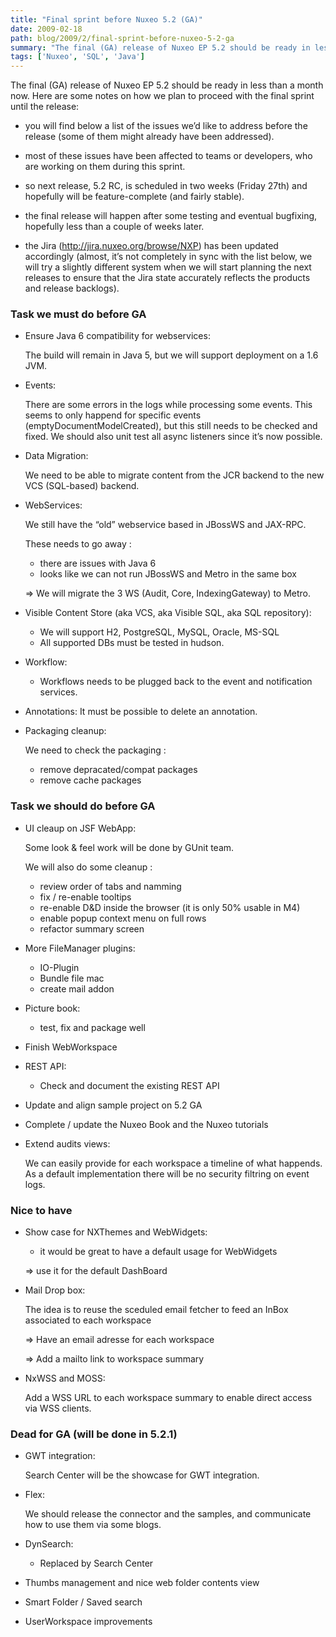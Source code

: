 ```yaml
---
title: "Final sprint before Nuxeo 5.2 (GA)"
date: 2009-02-18
path: blog/2009/2/final-sprint-before-nuxeo-5-2-ga
summary: "The final (GA) release of Nuxeo EP 5.2 should be ready in less than a month now."
tags: ['Nuxeo', 'SQL', 'Java']
---
```


<p>The final (GA) release of Nuxeo EP 5.2 should be ready in less than a month now. Here are some notes on how we plan to proceed with the final sprint until the release:</p> 
 <ul><li><p>you will find below a list of the issues we&#8217;d like to address before the release (some of them might already have been addressed).</p></li>
<li><p>most of these issues have been affected to teams or developers, who are working on them during this sprint.</p></li>
<li><p>so next release, 5.2 RC, is scheduled in two weeks (Friday 27th) and hopefully will be feature-complete (and fairly stable).</p></li>
<li><p>the final release will happen after some testing and eventual bugfixing, hopefully less than a couple of weeks later.</p></li>
<li><p>the Jira (<a href="http://jira.nuxeo.org/browse/NXP">http://jira.nuxeo.org/browse/NXP</a>) has been updated accordingly (almost, it&#8217;s not completely in sync with the list below, we will try a slightly different system when we will start planning the next releases to ensure that the Jira state accurately reflects the products and release backlogs).</p></li>
</ul><h3>Task we must do before GA</h3> 
 <ul><li><p>Ensure Java 6 compatibility for webservices:</p>

<p>The build will remain in Java 5, but we will support deployment on a 1.6 JVM.</p></li>
<li><p>Events:</p>

<p>There are some errors in the logs while processing some events. This seems to only happend for specific events
(emptyDocumentModelCreated), but this still needs to be checked and fixed.
We should also unit test all async listeners since it&#8217;s now possible.</p></li>
<li><p>Data Migration:</p>

<p>We need to be able to migrate content from the JCR backend to the new VCS (SQL-based) backend. </p></li>
<li><p>WebServices:</p>

<p>We still have the &#8220;old&#8221; webservice based in JBossWS and JAX-RPC.</p>

<p>These needs to go away :</p>

<ul><li>there are issues with Java 6</li>
<li>looks like we can not run JBossWS and Metro in the same box</li>
</ul><p>=&gt; We will migrate the 3 WS (Audit, Core, IndexingGateway) to Metro.</p></li>
<li><p>Visible Content Store (aka VCS, aka Visible SQL, aka SQL repository):</p>

<ul><li>We will support H2, PostgreSQL, MySQL, Oracle, MS-SQL</li>
<li>All supported DBs must be tested in hudson.</li>
</ul></li>
<li><p>Workflow:</p>

<ul><li>Workflows needs to be plugged back to the event and notification services.</li>
</ul></li>
<li><p>Annotations:
It must be possible to delete an annotation.</p></li>
<li><p>Packaging cleanup:</p>

<p>We need to check the packaging :</p>

<ul><li>remove depracated/compat packages</li>
<li>remove cache packages</li>
</ul></li>
</ul><h3>Task we should do before GA</h3> 
 <ul><li><p>UI cleaup on JSF WebApp:</p>

<p>Some look &amp; feel work will be done by GUnit team.</p>

<p>We will also do some cleanup :</p>

<ul><li>review order of tabs and namming</li>
<li>fix / re-enable tooltips</li>
<li>re-enable D&amp;D inside the browser (it is only 50% usable in M4)</li>
<li>enable popup context menu on full rows</li>
<li>refactor summary screen</li>
</ul></li>
<li><p>More FileManager plugins:</p>

<ul><li>IO-Plugin</li>
<li>Bundle file mac</li>
<li>create mail addon</li>
</ul></li>
<li><p>Picture book:</p>

<ul><li>test, fix and package well</li>
</ul></li>
<li><p>Finish WebWorkspace</p></li>
<li><p>REST API:</p>

<ul><li>Check and document the existing REST API</li>
</ul></li>
<li><p>Update and align sample project on 5.2 GA</p></li>
<li><p>Complete / update the Nuxeo Book and the Nuxeo tutorials</p></li>
<li><p>Extend audits views:</p>

<p>We can easily provide for each workspace a timeline of what happends.
As a default implementation there will be no security filtring on event logs.</p></li>
</ul><h3>Nice to have</h3> 
 <ul><li><p>Show case for NXThemes and WebWidgets:</p>

<ul><li>it would be great to have a default usage for WebWidgets</li>
</ul><p>=&gt; use it for the default DashBoard</p></li>
<li><p>Mail Drop box:</p>

<p>The idea is to reuse the sceduled email fetcher to feed an InBox associated to each workspace</p>

<p>=&gt; Have an email adresse for each workspace</p>

<p>=&gt; Add a mailto link to workspace summary</p></li>
<li><p>NxWSS and MOSS:</p>

<p></p><p>Add a WSS URL to each workspace summary to enable direct access via WSS clients.</p></li>
</ul><h3>Dead for GA (will be done in 5.2.1)</h3> 
 <ul><li><p>GWT integration:</p>

<p>Search Center will be the showcase for GWT integration.</p></li>
<li><p>Flex:</p>

<p>We should release the connector and the samples, and communicate how to use them via some blogs.</p></li>
<li><p>DynSearch:</p>

<ul><li>Replaced by Search Center</li>
</ul></li>
<li><p>Thumbs management and nice web folder contents view</p></li>
<li><p>Smart Folder / Saved search</p></li>
<li><p>UserWorkspace improvements</p></li>
</ul>


